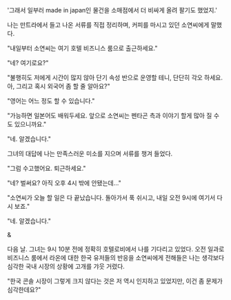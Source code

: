 '그래서 일부러 made in japan인 물건을 소매점에서 더 비싸게 올려 팔기도 했었지.' 

나는 만트라에서 들고 나온 서류를 직접 정리하며, 커피를 마시고 있던 소연씨에게 말했다. 

"내일부터 소연씨는 여기 호텔 비즈니스 룸으로 출근하세요." 

"네? 여기로요?" 

"불행히도 저에게 시간이 많지 않아 단기 속성 반으로 운영할 테니, 단단히 각오 하세요. 아, 그리고 혹시 외국어 좀 할 줄 알아요?" 

"영어는 어느 정도 할 수 있습니다." 

"가능하면 일본어도 배워두세요. 앞으로 소연씨는 펜타곤 측과 이야기 할게 많아 질 수도 있으니까요." 

"네. 알겠습니다." 

그녀의 대답에 나는 만족스러운 미소를 지으며 서류를 챙겨 들었다. 

"그럼 수고했어요. 퇴근하세요." 

"네? 벌써요? 아직 오후 4시 밖에 안됐는데..." 

"소연씨가 오늘 할 일은 다 끝났습니다. 돌아가서 푹 쉬시고, 내일 오전 9시에 여기서 다시 보죠." 

"네. 알겠습니다." 

& 

다음 날. 
그녀는 9시 10분 전에 정확히 호텔로비에서 나를 기다리고 있었다. 
오전 일과로 비즈니스 룸에서 라온에 대한 한국 유저들의 반응을 소연씨에게 전해들은 나는 생각보다 심각한 국내 시장의 상황에 고개를 갸웃 거렸다. 

"한국 콘솔 시장이 그렇게 크지 않다는 것은 저 역시 인지하고 있었지만, 이건 좀 문제가 심각한데요?" 